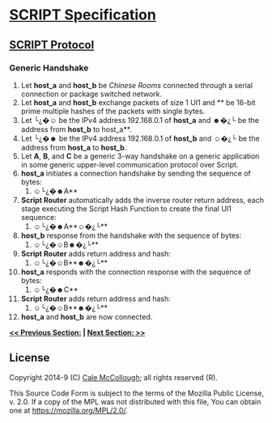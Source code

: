 # [SCRIPT Specification](../readme.md)

## [SCRIPT Protocol](readme.md)

### Generic Handshake

1. Let **host_a** and **host_b** be *Chinese Rooms* connected through a serial connection or package switched network.
2. Let **host_a** and **host_b** exchange packets of size 1 UI1 and ** be 16-bit prime multiple hashes of the packets with single bytes.
3. Let └¿�☺ be the IPv4 address 192.168.0.1 of **host_a** and ☻�¿└ be the address from **host_b** to host_a**.
4. Let └¿�☻  be the IPv4 address 192.168.0.1 of **host_b** and ☺�¿└ be the address from **host_a** to **host_b**.
5. Let **A**, **B**, and **C** be a generic 3-way handshake on a generic application in some generic upper-level communication protocol over Script.
6. **host_a** initiates a connection handshake by sending the sequence of bytes:
    1. ☺└¿�☻A**
7. **Script Router** automatically adds the inverse router return address, each stage executing the Script Hash Function to create the final UI1 sequence:
    1. ☺└¿�☻A**☺�¿└**
8. **host_b** response from the handshake with the sequence of bytes:
    1. ☺└¿�☺B☻�¿└**
9. **Script Router** adds return address and hash:
    1. ☺└¿�☺B**☻�¿└**
10. **host_a** responds with the connection response with the sequence of bytes:
    1. ☺└¿�☻C**
11. **Script Router** adds return address and hash:
    1. ☺└¿�☺B**☻�¿└**
12. **host_a** and **host_b** are now connected.

**[<< Previous Section:](./readme.md) | [Next Section: >>](./readme.md)**

## License

Copyright 2014-9 (C) [Cale McCollough](https://calemccollough.github.io); all rights reserved (R).

This Source Code Form is subject to the terms of the Mozilla Public License, v. 2.0. If a copy of the MPL was not distributed with this file, You can obtain one at <https://mozilla.org/MPL/2.0/>.

